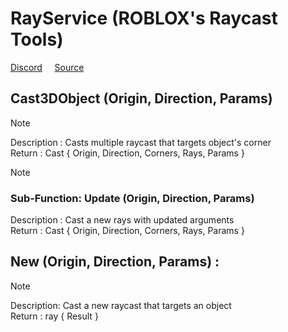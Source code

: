 # RayService (ROBLOX's Raycast Tools)

[Discord](https://discord.gg/xKysQzv7s5) &nbsp; &nbsp;
[Source](Source)

## Cast3DObject (Origin, Direction, Params)
> [!NOTE]
> Description : Casts multiple raycast that targets object's corner <br />
> Return : Cast { Origin, Direction, Corners, Rays, Params }

> [!NOTE]
> ### Sub-Function: Update (Origin, Direction, Params) <br />
> Description : Cast a new rays with updated arguments <br />
> Return : Cast { Origin, Direction, Corners, Rays, Params }


## New (Origin, Direction, Params) : 
> [!NOTE]
> Description: Cast a new raycast that targets an object <br />
> Return : ray { Result }
> 

